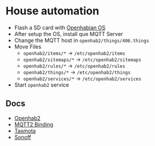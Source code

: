 # House automation

- Flash a SD card with [Openhabian OS](https://www.openhab.org/docs/installation/openhabian.html)
- After setup the OS, install que MQTT Server
- Change the MQTT host in `openhab2/things/406.things`
- Move Files
  - `openhab2/items/*` -> `/etc/openhab2/items`
  - `openhab2/sitemaps/*` -> `/etc/openhab2/sitemaps`
  - `openhab2/rules/*` -> `/etc/openhab2/rules`
  - `openhab2/things/*` -> `/etc/openhab2/things`
  - `openhab2/services/*` -> `/etc/openhab2/services`
- Start `openhab2` service

## Docs

- [Openhab2](https://www.openhab.org/docs/)
- [MQTT2 Binding](https://www.openhab.org/addons/bindings/mqtt/)
- [Tasmota](https://github.com/arendst/Sonoff-Tasmota/wiki)
- [Sonoff](https://sonoff.itead.cc/en/products/residential/sonoff-t1-us)
